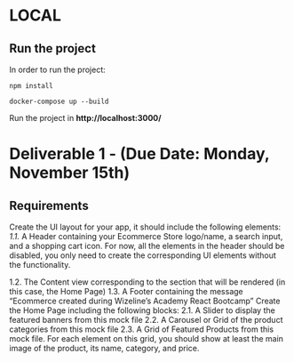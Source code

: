# LOCAL
## Run the project
In order to run the project:
```
npm install
```

```
docker-compose up --build
```

Run the project in **http://localhost:3000/**

# Deliverable 1 - (Due Date: Monday, November 15th)
## Requirements
Create the UI layout for your app, it should include the following elements:
*1.1.* A Header containing your Ecommerce Store logo/name, a search input, and a shopping cart icon. For now, all the elements in the header should be disabled, you only need to create the corresponding UI elements without the functionality.

1.2. The Content view corresponding to the section that will be rendered (in this case, the Home Page)
1.3. A Footer containing the message “Ecommerce created during Wizeline’s Academy React Bootcamp”
Create the Home Page including the following blocks:
2.1. A Slider to display the featured banners from this mock file
2.2. A Carousel or Grid of the product categories from this mock file
2.3. A Grid of Featured Products from this mock file. For each element on this grid, you should show at least the main image of the product, its name, category, and price.